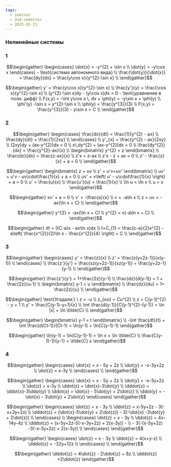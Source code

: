 ```yaml
---
tags:
  - seminar
  - 2nd-semester
  - 2025-02-21
---
```


### Нелинейные системы

### 1

$$\begin{gather}
\begin{cases}
\dot{x} = -y^{2} + \sin x \\
\dot{y} = -y\cos x
\end{cases}  - \text{система автономного вида} \\
\frac{\dot{y}}{\dot{x}} = \frac{dy}{dx} = \frac{y\cos x}{y^{2}-\sin x} \\
\end{gather}$$

$$\begin{gather}
y' = \frac{y\cos x}{y^{2}-\sin x} \\
\frac{y'}{y} = \frac{\cos x}{y^{2}-\sin x} \\
(y^{2}-\sin x)dy - (y\cos x)dx = 0 - \text{уравнение в полн. дифф} \\
F(x,y) = -\int y\cos x \, dx + \phi(y) = -y\sin x + \phi(y) \\
\phi'(y) -\sin x = y^{2}-\sin x \\
\phi(y) = \frac{y^{3}}{3} \\
F(x,y) = \frac{y^{3}}{3} - y\sin x = C \\
\end{gather}$$

### 2

$$\begin{gather}
\begin{cases}
\frac{dx}{dt} = \frac{1}{y^{2} - ax} \\
\frac{dy}{dt} = \frac{1}{2xy} \\
\end{cases} \\
y'_{x} = \frac{y^{2} - ax}{2xy} \\
(2xy)dy + (ax-y^{2})dx = 0 \\
x\,dy^{2} + (ax-y^{2})dx = 0 \\
\frac{dy^{2}}{dx} = \frac{y^{2}-ax}{x} \\
\begin{bmatrix}
y^{2} = z
\end{bmatrix} \\
\frac{dz}{dx} = \frac{z-ax}{x} \\
z'x = z-ax \\
z'x - z + ax = 0 \\
z' - \frac{z}{x} + a = 0 \\
\end{gather}$$

$$\begin{gather}
\begin{bmatrix}
z = uv \\
z' = u'v+uv'
\end{bmatrix} \\
uv' + u'v - uv\cdot\frac{1}{x} + a = 0 \\
uv' + v\left( u' - u\cdot\frac{1}{x} \right) + a = 0 \\
u' = \frac{u}{x} \\
\frac{u'}{u} = \frac{1}{x} \\
\ln u = \ln x \\
u = x
\end{gather}$$

$$\begin{gather}
xv' + a = 0 \\
v' = -\frac{a}{x} \\
v = -a\ln x \\
z = uv = -ax(\ln x + C) \\
\end{gather}$$

$$\begin{gather}
y^{2} = -ax(\ln x + C) \\
y^{2} = x(-a\ln x + C) \\
\end{gather}$$

$$\begin{gather}
dt = ((C-a)x - ax\ln x)dx \\
t+C_{1} = \frac{c-a}{2}x^{2} - a\left( \frac{x^{2}}{2}\ln x - \frac{x^{2}}{4} \right) + C \\
\end{gather}$$

### 3

$$\begin{gather}
\begin{cases}
y' = \frac{z}{x} \\
z' = \frac{z(y+2z-1)}{x(y-1)} \\
\end{cases} \\
\frac{z'}{y'} = \frac{xz(y+2z-1)}{xz(y-1)} = \frac{y+2z-1}{y-1} \\
\end{gather}$$

$$\begin{gather}
\frac{z'}{y'} = 1+\frac{2z}{y-1} \\
\frac{dz}{d(y-1)} = 1 + \frac{2z}{u-1} \\
\begin{bmatrix}
y-1 = u
\end{bmatrix} \\
\frac{dz}{du} = 1+ \frac{2z}{u} \\
\end{gather}$$

$$\begin{gather}
\text{Угадали:} \ z = -u \\
z_{оо} = Cu^{2} \\
z = C(y-1)^{2} - y + 1 \\
y' = \frac{C(y-1)-y+1}{x} \\
\int \frac{d(y-1)}{C(y-1)^{2}-(y-1)} = \ln |x| + \ln \tilde{C} \\
\end{gather}$$

$$\begin{gather}
\begin{bmatrix}
y-1 = t
\end{bmatrix} \\
-\int \frac{dt}{t}  + \int \frac{d(Ct-1)}{Ct-1} = \ln(y-1) + \ln(C(y-1)-1)
\end{gather}$$

$$\begin{gather}
\ln(y-1) + \ln(C(y-1)-1) = \ln x + \ln \tilde{C} \\
\frac{C(y-1)-1}{y-1} = \tilde{C} x
\end{gather}$$

### 4

$$\begin{gather}
\begin{cases}
\dot{x} = x - 5y + 2z \\
\dot{y} = -x-3y+2z \\
\dot{z} = x-3y \\
\end{cases} \\
\end{gather}$$

$$\begin{gather}
\begin{cases}
\dot{x} = x - 5y + 2z \\
\dot{y} = -x-3y+2z \\
\dot{z} = x-3y \\
\ddot{z} = \dot{x}-3\dot{y} \\
\dddot{z} = \ddot{x}-3\ddot{y} \\
\ddot{x} = \dot{x} - 5\dot{y} + 2\dot{z} \\
\ddot{y} = -\dot{x} - 3\dot{y} + 2\dot{z}
\end{cases}
\end{gather}$$

$$\begin{gather}
\begin{cases}
\dot{z} = x - 3y \\
\ddot{z} = x-5y+2z - 3(-x+3y+2z) \\
\dddot{z} = (\dot{x}-5\dot{y} + 2\dot{z}) - 3(-\dot{x} -3\dot{y} + 2\dot{z}) \\
\end{cases} \\
\begin{cases}
\dot{z} = x - 3y \\
\ddot{z} = 4x-14y-4z \\
\dddot{z} = (x-5y+2z-5(-x-3y+2z) + 2(x-3y)) - \\ - 3(-(x-5y+2z) -3(-x-3y+2z) + 2(x-3y)) \\
\end{cases}
\end{gather}$$

$$\begin{gather}
\begin{cases}
\dot{z} = x - 3y \\
\ddot{z} = 4(x+y-z) \\
\dddot{z} = -32y+12z \\
\end{cases} \\
\end{gather}$$

$$\begin{gather}
\dddot{z} = 4\dot{z} - 2\ddot{z} + 8z \\
\dddot{z} +2\ddot{z}
\end{gather}$$